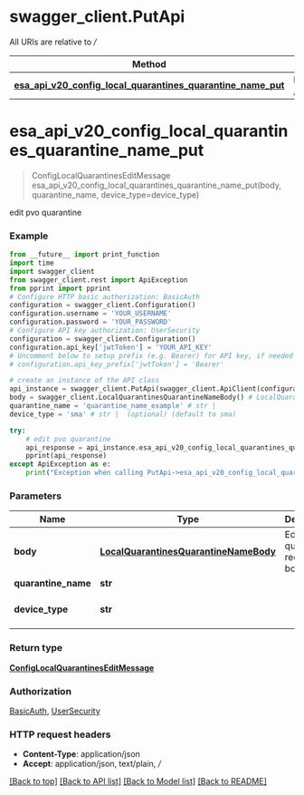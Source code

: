 # swagger_client.PutApi

All URIs are relative to */*

Method | HTTP request | Description
------------- | ------------- | -------------
[**esa_api_v20_config_local_quarantines_quarantine_name_put**](PutApi.md#esa_api_v20_config_local_quarantines_quarantine_name_put) | **PUT** /esa/api/v2.0/config/local_quarantines/{quarantine_name} | edit pvo quarantine

# **esa_api_v20_config_local_quarantines_quarantine_name_put**
> ConfigLocalQuarantinesEditMessage esa_api_v20_config_local_quarantines_quarantine_name_put(body, quarantine_name, device_type=device_type)

edit pvo quarantine

### Example
```python
from __future__ import print_function
import time
import swagger_client
from swagger_client.rest import ApiException
from pprint import pprint
# Configure HTTP basic authorization: BasicAuth
configuration = swagger_client.Configuration()
configuration.username = 'YOUR_USERNAME'
configuration.password = 'YOUR_PASSWORD'
# Configure API key authorization: UserSecurity
configuration = swagger_client.Configuration()
configuration.api_key['jwtToken'] = 'YOUR_API_KEY'
# Uncomment below to setup prefix (e.g. Bearer) for API key, if needed
# configuration.api_key_prefix['jwtToken'] = 'Bearer'

# create an instance of the API class
api_instance = swagger_client.PutApi(swagger_client.ApiClient(configuration))
body = swagger_client.LocalQuarantinesQuarantineNameBody() # LocalQuarantinesQuarantineNameBody | Edit pvo quarantine request body
quarantine_name = 'quarantine_name_example' # str | 
device_type = 'sma' # str |  (optional) (default to sma)

try:
    # edit pvo quarantine
    api_response = api_instance.esa_api_v20_config_local_quarantines_quarantine_name_put(body, quarantine_name, device_type=device_type)
    pprint(api_response)
except ApiException as e:
    print("Exception when calling PutApi->esa_api_v20_config_local_quarantines_quarantine_name_put: %s\n" % e)
```

### Parameters

Name | Type | Description  | Notes
------------- | ------------- | ------------- | -------------
 **body** | [**LocalQuarantinesQuarantineNameBody**](LocalQuarantinesQuarantineNameBody.md)| Edit pvo quarantine request body | 
 **quarantine_name** | **str**|  | 
 **device_type** | **str**|  | [optional] [default to sma]

### Return type

[**ConfigLocalQuarantinesEditMessage**](ConfigLocalQuarantinesEditMessage.md)

### Authorization

[BasicAuth](../README.md#BasicAuth), [UserSecurity](../README.md#UserSecurity)

### HTTP request headers

 - **Content-Type**: application/json
 - **Accept**: application/json, text/plain, */*

[[Back to top]](#) [[Back to API list]](../README.md#documentation-for-api-endpoints) [[Back to Model list]](../README.md#documentation-for-models) [[Back to README]](../README.md)

